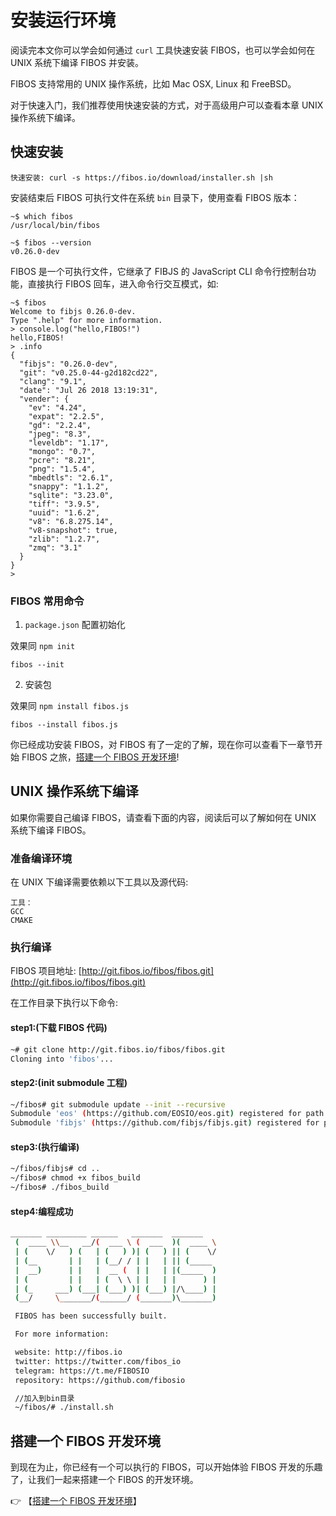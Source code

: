 # 安装运行环境

阅读完本文你可以学会如何通过 `curl` 工具快速安装 FIBOS，也可以学会如何在 UNIX 系统下编译 FIBOS 并安装。

FIBOS 支持常用的 UNIX 操作系统，比如 Mac OSX, Linux 和 FreeBSD。

对于快速入门，我们推荐使用快速安装的方式，对于高级用户可以查看本章 UNIX 操作系统下编译。

## 快速安装

```
快速安装: curl -s https://fibos.io/download/installer.sh |sh
```

安装结束后 FIBOS 可执行文件在系统 `bin` 目录下，使用查看 FIBOS 版本：

```
~$ which fibos
/usr/local/bin/fibos

~$ fibos --version
v0.26.0-dev
```

FIBOS 是一个可执行文件，它继承了 FIBJS 的 JavaScript CLI 命令行控制台功能，直接执行 FIBOS 回车，进入命令行交互模式，如:

```
~$ fibos
Welcome to fibjs 0.26.0-dev.
Type ".help" for more information.
> console.log("hello,FIBOS!")
hello,FIBOS!
> .info
{
  "fibjs": "0.26.0-dev",
  "git": "v0.25.0-44-g2d182cd22",
  "clang": "9.1",
  "date": "Jul 26 2018 13:19:31",
  "vender": {
    "ev": "4.24",
    "expat": "2.2.5",
    "gd": "2.2.4",
    "jpeg": "8.3",
    "leveldb": "1.17",
    "mongo": "0.7",
    "pcre": "8.21",
    "png": "1.5.4",
    "mbedtls": "2.6.1",
    "snappy": "1.1.2",
    "sqlite": "3.23.0",
    "tiff": "3.9.5",
    "uuid": "1.6.2",
    "v8": "6.8.275.14",
    "v8-snapshot": true,
    "zlib": "1.2.7",
    "zmq": "3.1"
  }
}
>
```

### FIBOS 常用命令

1. `package.json` 配置初始化

效果同 `npm init`

```
fibos --init
```

2. 安装包

效果同 `npm install fibos.js`

```
fibos --install fibos.js
```

你已经成功安装 FIBOS，对 FIBOS 有了一定的了解，现在你可以查看下一章节开始 FIBOS 之旅，[搭建一个 FIBOS 开发环境](startfibos.md)!


## UNIX 操作系统下编译

如果你需要自己编译 FIBOS，请查看下面的内容，阅读后可以了解如何在 UNIX 系统下编译 FIBOS。

### 准备编译环境

在 UNIX 下编译需要依赖以下工具以及源代码:

```
工具：
GCC
CMAKE
```

### 执行编译
FIBOS 项目地址: [http://git.fibos.io/fibos/fibos.git](http://git.fibos.io/fibos/fibos.git)

在工作目录下执行以下命令:

#### step1:(下载 FIBOS 代码)

```sh
~# git clone http://git.fibos.io/fibos/fibos.git
Cloning into 'fibos'...
```

#### step2:(init submodule 工程)

```sh
~/fibos# git submodule update --init --recursive
Submodule 'eos' (https://github.com/EOSIO/eos.git) registered for path 'eos'
Submodule 'fibjs' (https://github.com/fibjs/fibjs.git) registered for path 'fibjs'
```

#### step3:(执行编译)

```sh
~/fibos/fibjs# cd ..
~/fibos# chmod +x fibos_build
~/fibos# ./fibos_build
```

#### step4:编程成功

```sh
_______ _________ ______   _______  _______
 (  ____ \\__   __/(  ___ \ (  ___  )(  ____ \
 | (    \/   ) (   | (   ) )| (   ) || (    \/
 | (__       | |   | (__/ / | |   | || (_____
 |  __)      | |   |  __ (  | |   | |(_____  )
 | (         | |   | (  \ \ | |   | |      ) |
 | (_     ___) (___| (___) )| (___) |/\____) |
 (__/     \_______/(______/ (_______)\_______)

 FIBOS has been successfully built.

 For more information:

 website: http://fibos.io
 twitter: https://twitter.com/fibos_io
 telegram: https://t.me/FIBOSIO
 repository: https://github.com/fibosio

 //加入到bin目录
 ~/fibos/# ./install.sh
```

## 搭建一个 FIBOS 开发环境
到现在为止，你已经有一个可以执行的 FIBOS，可以开始体验 FIBOS  开发的乐趣了，让我们一起来搭建一个 FIBOS 的开发环境。

👉 【[搭建一个 FIBOS 开发环境](startfibos.md)】